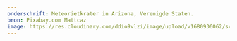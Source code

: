 ```yaml
---
onderschrift: Meteorietkrater in Arizona, Verenigde Staten.
bron: Pixabay.com Mattcaz
image: https://res.cloudinary.com/ddio9vlzi/image/upload/v1680936062/sciencegeek/posts/krater-arizona-meteorietinslag.jpg
---
```


